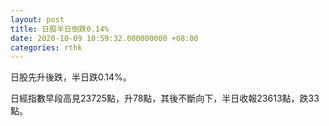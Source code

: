 ```yaml
---
layout: post
title: 日股半日倒跌0.14%
date: 2020-10-09 10:59:32.000000000 +08:00
categories: rthk
---
```


日股先升後跌，半日跌0.14%。

日經指數早段高見23725點，升78點，其後不斷向下，半日收報23613點，跌33點。
